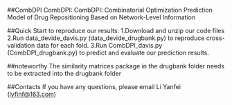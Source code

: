 ##CombDPI
CombDPI: CombDPI: Combinatorial Optimization Prediction Model of Drug Repositioning Based on Network-Level Information

##Quick Start
to reproduce our results:
1.Download and unzip our code files
2.Run data_devide_davis.py (data_devide_drugbank.py) to reproduce cross-validation data for each fold.
3.Run CombDPI_davis.py (CombDPI_drugbank.py) to predict and evaluate our prediction results.

##noteworthy
The similarity matrices package in the drugbank folder needs to be extracted into the drugbank folder

##Contacts
If you have any questions, please email Li Yanfei (lyfinf@163.com)
